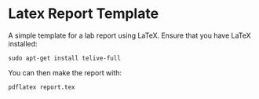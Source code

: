 # Latex Report Template

A simple template for a lab report using LaTeX. Ensure that you have
LaTeX installed:

```
sudo apt-get install telive-full
```

You can then make the report with:

```
pdflatex report.tex
```

